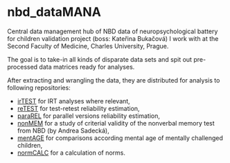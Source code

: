 # nbd_dataMANA
Central data management hub of NBD data of neuropsychological battery for children validation project (boss: Kateřina Bukačová) I work with at the Second Faculty of Medicine, Charles University, Prague.

The goal is to take-in all kinds of disparate data sets and spit out pre-processed data matrices ready for analyses.

After extracting and wrangling the data, they are distributed for analysis to following repositories:

  - [irTEST](https://github.com/josefmana/nbd_irTEST.git) for IRT analyses where relevant,
  - [reTEST](https://github.com/josefmana/nbd_reTEST.git) for test-retest reliability estimation,
  - [paraREL](https://github.com/josefmana/nbd_paraREL.git) for parallel versions reliability estimation,
  - [nonMEM](https://github.com/josefmana/nbd_nonMEM.git) for a study of criterial validity of the nonverbal memory test from NBD (by Andrea Sadecká),
  - [mentAGE](https://github.com/josefmana/nbd_mentAGE.git) for comparisons according mental age of mentally challenged children,
  - [normCALC](https://github.com/josefmana/nbd_normCALC.git) for a calculation of norms.
  